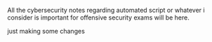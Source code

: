 All the cybersecurity notes regarding automated script or whatever i consider is important for offensive security exams will be here.


just making some changes
